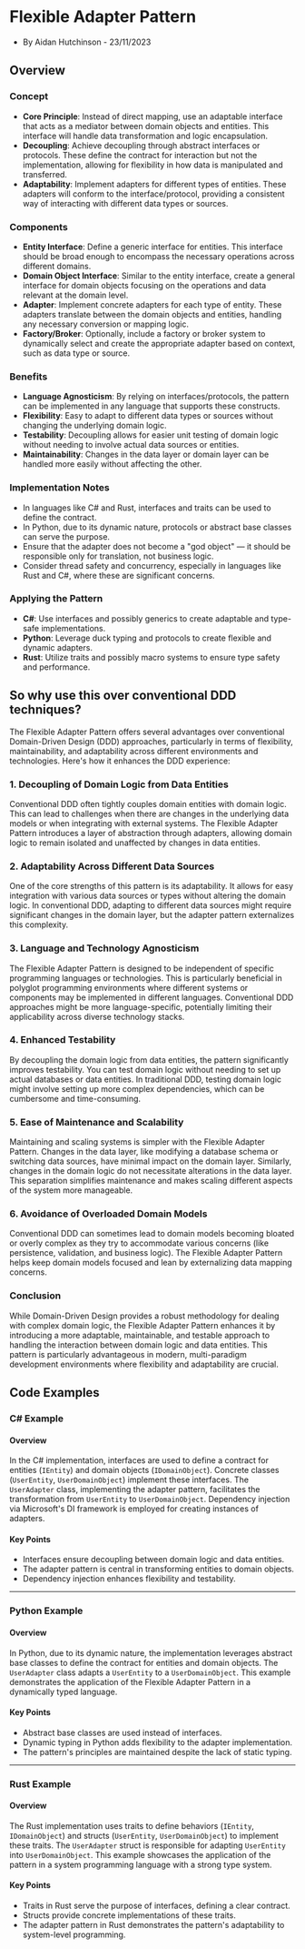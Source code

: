 # Flexible Adapter Pattern

- By Aidan Hutchinson - 23/11/2023

## Overview

### Concept
- **Core Principle**: Instead of direct mapping, use an adaptable interface that acts as a mediator between domain objects and entities. This interface will handle data transformation and logic encapsulation.
- **Decoupling**: Achieve decoupling through abstract interfaces or protocols. These define the contract for interaction but not the implementation, allowing for flexibility in how data is manipulated and transferred.
- **Adaptability**: Implement adapters for different types of entities. These adapters will conform to the interface/protocol, providing a consistent way of interacting with different data types or sources.

### Components
- **Entity Interface**: Define a generic interface for entities. This interface should be broad enough to encompass the necessary operations across different domains.
- **Domain Object Interface**: Similar to the entity interface, create a general interface for domain objects focusing on the operations and data relevant at the domain level.
- **Adapter**: Implement concrete adapters for each type of entity. These adapters translate between the domain objects and entities, handling any necessary conversion or mapping logic.
- **Factory/Broker**: Optionally, include a factory or broker system to dynamically select and create the appropriate adapter based on context, such as data type or source.

### Benefits
- **Language Agnosticism**: By relying on interfaces/protocols, the pattern can be implemented in any language that supports these constructs.
- **Flexibility**: Easy to adapt to different data types or sources without changing the underlying domain logic.
- **Testability**: Decoupling allows for easier unit testing of domain logic without needing to involve actual data sources or entities.
- **Maintainability**: Changes in the data layer or domain layer can be handled more easily without affecting the other.

### Implementation Notes
- In languages like C# and Rust, interfaces and traits can be used to define the contract.
- In Python, due to its dynamic nature, protocols or abstract base classes can serve the purpose.
- Ensure that the adapter does not become a "god object" — it should be responsible only for translation, not business logic.
- Consider thread safety and concurrency, especially in languages like Rust and C#, where these are significant concerns.

### Applying the Pattern
- **C#**: Use interfaces and possibly generics to create adaptable and type-safe implementations.
- **Python**: Leverage duck typing and protocols to create flexible and dynamic adapters.
- **Rust**: Utilize traits and possibly macro systems to ensure type safety and performance.


## So why use this over conventional DDD techniques?

The Flexible Adapter Pattern offers several advantages over conventional Domain-Driven Design (DDD) approaches, particularly in terms of flexibility, maintainability, and adaptability across different environments and technologies. Here's how it enhances the DDD experience:

### 1. **Decoupling of Domain Logic from Data Entities**

Conventional DDD often tightly couples domain entities with domain logic. This can lead to challenges when there are changes in the underlying data models or when integrating with external systems. The Flexible Adapter Pattern introduces a layer of abstraction through adapters, allowing domain logic to remain isolated and unaffected by changes in data entities.

### 2. **Adaptability Across Different Data Sources**

One of the core strengths of this pattern is its adaptability. It allows for easy integration with various data sources or types without altering the domain logic. In conventional DDD, adapting to different data sources might require significant changes in the domain layer, but the adapter pattern externalizes this complexity.

### 3. **Language and Technology Agnosticism**

The Flexible Adapter Pattern is designed to be independent of specific programming languages or technologies. This is particularly beneficial in polyglot programming environments where different systems or components may be implemented in different languages. Conventional DDD approaches might be more language-specific, potentially limiting their applicability across diverse technology stacks.

### 4. **Enhanced Testability**

By decoupling the domain logic from data entities, the pattern significantly improves testability. You can test domain logic without needing to set up actual databases or data entities. In traditional DDD, testing domain logic might involve setting up more complex dependencies, which can be cumbersome and time-consuming.

### 5. **Ease of Maintenance and Scalability**

Maintaining and scaling systems is simpler with the Flexible Adapter Pattern. Changes in the data layer, like modifying a database schema or switching data sources, have minimal impact on the domain layer. Similarly, changes in the domain logic do not necessitate alterations in the data layer. This separation simplifies maintenance and makes scaling different aspects of the system more manageable.

### 6. **Avoidance of Overloaded Domain Models**

Conventional DDD can sometimes lead to domain models becoming bloated or overly complex as they try to accommodate various concerns (like persistence, validation, and business logic). The Flexible Adapter Pattern helps keep domain models focused and lean by externalizing data mapping concerns.

### Conclusion

While Domain-Driven Design provides a robust methodology for dealing with complex domain logic, the Flexible Adapter Pattern enhances it by introducing a more adaptable, maintainable, and testable approach to handling the interaction between domain logic and data entities. This pattern is particularly advantageous in modern, multi-paradigm development environments where flexibility and adaptability are crucial.

## Code Examples

### C# Example

#### Overview
In the C# implementation, interfaces are used to define a contract for entities (`IEntity`) and domain objects (`IDomainObject`). Concrete classes (`UserEntity`, `UserDomainObject`) implement these interfaces. The `UserAdapter` class, implementing the adapter pattern, facilitates the transformation from `UserEntity` to `UserDomainObject`. Dependency injection via Microsoft's DI framework is employed for creating instances of adapters.

#### Key Points
- Interfaces ensure decoupling between domain logic and data entities.
- The adapter pattern is central in transforming entities to domain objects.
- Dependency injection enhances flexibility and testability.

---

### Python Example

#### Overview
In Python, due to its dynamic nature, the implementation leverages abstract base classes to define the contract for entities and domain objects. The `UserAdapter` class adapts a `UserEntity` to a `UserDomainObject`. This example demonstrates the application of the Flexible Adapter Pattern in a dynamically typed language.

#### Key Points
- Abstract base classes are used instead of interfaces.
- Dynamic typing in Python adds flexibility to the adapter implementation.
- The pattern's principles are maintained despite the lack of static typing.

---

### Rust Example

#### Overview
The Rust implementation uses traits to define behaviors (`IEntity`, `IDomainObject`) and structs (`UserEntity`, `UserDomainObject`) to implement these traits. The `UserAdapter` struct is responsible for adapting `UserEntity` into `UserDomainObject`. This example showcases the application of the pattern in a system programming language with a strong type system.

#### Key Points
- Traits in Rust serve the purpose of interfaces, defining a clear contract.
- Structs provide concrete implementations of these traits.
- The adapter pattern in Rust demonstrates the pattern's adaptability to system-level programming.

